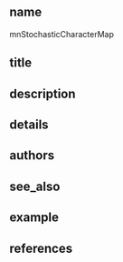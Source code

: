 ## name
mnStochasticCharacterMap
## title
## description
## details
## authors
## see_also
## example
## references
